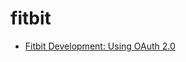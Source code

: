 # fitbit

* [Fitbit Development: Using OAuth 2.0](https://dev.fitbit.com/build/reference/web-api/oauth2/)